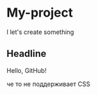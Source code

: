 # My-project
I let's create something
<!DOCTYPE>
<html>
 <head>
 <meta charset="utf-8">
 <title>example</title>
 
 </head>
 <body>
   <h2>Headline</h2>
   <p>Hello, GitHub!</p> 
   
  че то не поддерживает CSS
 
 </body>

</html>
